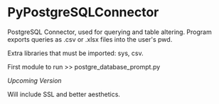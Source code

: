 # PyPostgreSQLConnector

PostgreSQL Connector, used for  querying and table altering. Program exports queries as .csv or .xlsx files into the user's pwd. 

Extra libraries that must be imported: sys, csv. 

First module to run  >>  postgre_database_prompt.py

*Upcoming Version*

Will include SSL  and better aesthetics. 

